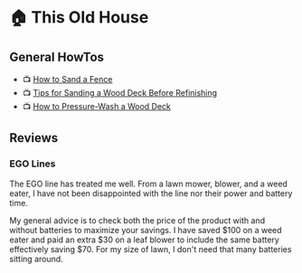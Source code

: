 # :house: This Old House

## General HowTos

- :tv: [How to Sand a Fence](https://www.hunker.com/12002478/how-to-sand-a-fence)
- :tv: [Tips for Sanding a Wood Deck Before Refinishing](https://www.thespruce.com/how-to-sand-a-wood-deck-1825148)
- :tv: [How to Pressure-Wash a Wood Deck](https://www.thespruce.com/power-wash-a-wood-deck-1825149)

## Reviews 

### EGO Lines

The EGO line has treated me well. From a lawn mower, blower, and a weed eater, I have not been disappointed with the line nor their power and battery time. 

My general advice is to check both the price of the product with and without batteries to maximize your savings. I have saved $100 on a weed eater and paid an extra $30 on a leaf blower to include the same battery effectively saving $70. For my size of lawn, I don't need that many batteries sitting around. 
